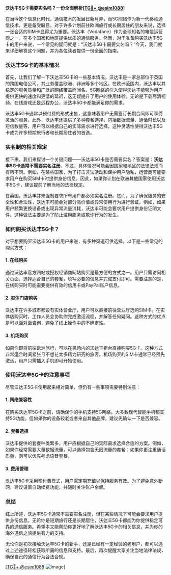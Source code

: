 **沃达丰5G卡需要实名吗？一份全面解析[[TG💪+ @esim1088](https://t.me/s/esim1088)]**

在当今这个信息化时代，通信技术的发展日新月异，而5G网络作为新一代移动通信技术，更是备受瞩目。对于许多计划前往欧洲旅行或长期居住的朋友来说，选择一张合适的SIM卡显得尤为重要。沃达丰（Vodafone）作为全球知名的电信运营商之一，在多个国家和地区提供优质的通信服务。然而，对于准备购买沃达丰5G卡的用户来说，一个常见的疑问就是：“沃达丰5G卡需要实名吗？”今天，我们就来详细解答这个问题，并为各位读者提供一份全面的指南。

### 沃达丰5G卡的基本情况

首先，让我们了解一下沃达丰5G卡的一些基本情况。沃达丰是一家总部位于英国的跨国电信公司，其业务覆盖欧洲、非洲等多个地区。在欧洲范围内，沃达丰以其稳定的服务质量和广泛的网络覆盖而闻名。5G网络的引入使得沃达丰能够为用户提供更快的速度和更低的延迟，这无疑提升了用户的使用体验。无论是下载高清视频、在线游戏还是远程办公，沃达丰5G卡都能满足你的需求。

沃达丰5G卡通常以预付费的形式出售，这意味着用户无需签订长期合同即可享受灵活的服务。此外，沃达丰还提供了多种套餐选择，包括数据流量、通话时长以及短信数量等，用户可以根据自己的实际需求进行选择。这种灵活性使得沃达丰5G卡成为许多短期旅行者和长期居住者的首选。

### 实名制的相关规定

接下来，我们来探讨一个关键问题——沃达丰5G卡是否需要实名？答案是：**沃达丰5G卡通常不需要实名注册**。不过，具体情况可能会因国家和地区的法律法规而有所不同。例如，在某些国家，为了打击非法活动和保护用户隐私，运营商可能要求用户在购买SIM卡时提供身份信息。因此，如果你计划在欧洲其他国家使用沃达丰5G卡，建议提前了解当地的法律规定。

在英国，沃达丰并未强制要求所有用户都必须实名注册。然而，为了确保服务的安全性和合法性，沃达丰可能会对部分高价值或异常使用行为进行验证。例如，如果用户频繁更换设备或出现异常流量消耗，沃达丰可能会要求用户提供身份证明文件。这种做法主要是为了防止滥用服务或欺诈行为的发生。

### 如何购买沃达丰5G卡？

对于想要购买沃达丰5G卡的用户来说，有多种渠道可供选择。以下是一些常见的购买方式：

#### 1. 在线购买
通过沃达丰官方网站或授权经销商网站购买是最方便的方式之一。用户只需访问相关页面，选择适合自己的套餐，填写必要的信息并完成支付即可。需要注意的是，在线购买时可能需要提供有效的信用卡或PayPal账户信息。

#### 2. 实体门店购买
沃达丰在许多城市都设有实体营业厅，用户可以直接前往营业厅选购SIM卡。在实体店购买时，工作人员会协助你完成激活流程，并解答任何疑问。这种方式的优点是可以面对面咨询，避免了线上操作中的不确定性。

#### 3. 机场购买
如果你即将前往欧洲旅行，可以在机场内的沃达丰柜台直接购买5G卡。这种方式非常适合时间紧张且不想花太多精力研究的旅客。机场购买的SIM卡通常已经预先激活，用户只需插入手机即可开始使用。

### 使用沃达丰5G卡的注意事项

尽管沃达丰5G卡使用起来相对简单，但仍有一些事项需要特别注意：

#### 1. 网络兼容性
在购买沃达丰5G卡之前，请确保你的手机支持5G网络。大多数现代智能手机都支持5G功能，但如果你的设备较老或者来自其他品牌，建议先确认一下是否兼容。

#### 2. 套餐选择
沃达丰提供的套餐种类繁多，用户应根据自己的实际需求选择合适的方案。例如，如果你经常需要大量数据流量，可以选择包含无限流量的套餐；如果你更注重通话质量，则可以优先考虑语音套餐。

#### 3. 费用管理
沃达丰5G卡采用预付费模式，用户需定期充值以保持服务有效。为了避免意外断网，建议设置自动续费功能，并随时关注账户余额。

### 总结

综上所述，沃达丰5G卡通常不需要实名注册，但在某些情况下可能会要求用户提供身份信息。无论你是短期旅行还是长期居住，沃达丰5G卡都能为你提供稳定可靠的通信服务。希望本文能帮助你更好地了解沃达丰5G卡的相关信息，并为你的海外通信之旅提供有力的支持。

无论你是初次接触沃达丰5G卡的新手，还是已经有一定经验的老用户，都可以通过上述途径轻松获取所需的信息和支持。最后，再次提醒大家关注当地法律法规，确保自己的通信行为合法合规。

[[TG💪+ @esim1088](https://t.me/s/esim1088) ![Image](https://i.postimg.cc/4NQfJmqS/Snipaste-2025-05-13-00-14-12.png)]